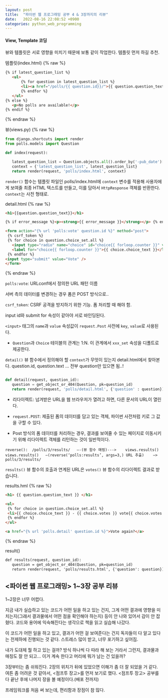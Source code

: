 ```yaml
---
layout: post
title:  "파이썬 웹 프로그래밍 공부 4 & 3장까지의 리뷰"
date:   2022-08-16 22:08:52 +0900
categories: python_web_programming
---
```




#### View, Template 코딩

뷰와 템플릿은 서로 영향을 미치기 때문에 보통 같이 작업한다. 템플릿 먼저 하길 추천.


템플릿(index.html)
{% raw %}
```html
{% if latest_question_list %}
   <ul>
       {% for question in latest_question_list %}
       <li><a href="/polls/{{ question.id}}/">{{ question.question_text }}</a></li>
       {% endfor %}
   </ul>
{% else %}
   <p>No polls are available!</p>
{% endif %}
```
{% endraw %}

뷰(views.py)
{% raw %}
```python
from django.shortcuts import render
from polls.models import Question

def index(request):

   latest_question_list = Question.objects.all().order_by('-pub_date')[:5]
   context = {'latest_question_list', latest_question_list}
   return render(request, 'polls/index.html', context)
```



`render()` 함수는 템플릿 파일인 polls/index.html에 `context` 변수를 적용해 사용자에게 보여줄 최종 HTML 텍스트를 만들고, 이를 담아서 `HttpResponse` 객체를 반환한다.
`context`는 사전 형태로.



detail.html
{% raw %}
```html
<h1>{{question.question_text}}</h1>

{% if error_message %}<p><strong>{{ error_message }}</strong></p> {% endif %}

<form action="{% url 'polls:vote' question.id %}" method="post">
 {% csrf_token %}
 {% for choice in question.choice_set.all %}
   <input type="radio" name="choice" id="choice{{ forloop.counter }}" value="{{ choice.id }}" />
   <label for="choice{{ forloop.counter }}">{{ choice.choice_text }}</label><br />
 {% endfor %}
<input type="submit" value="Vote" />
</form>
```
{% endraw %}


`polls:vote`: URLconf에서 정의한 URL 패턴 이름

서버 측의 데이터를 변경하는 경우 폼은 POST 방식으로..

`csrf_token`: CSRF 공격을 방지하기 위한 기능. 폼 처리할 때 해야 함.

input id와 submit for 속성이 같아야 서로 바인딩된다.

`<input>` 태그의 `name`과 `value` 속성값이 `request.Post` 사전에 `key`, `value`로 사용된다.



* `Question`과 `Choice` 테이블의 관계는 1:N. 이 관계에서 `xxx_set` 속성을 디폴트로 제공한다.



`detail()` 뷰 함수에서 정의해야 할 `context`가 무엇이 있는지 detail.html에서 찾아본다. question.id, question.text … 전부 question만 있으면 됨..! 

```python

def detail(request, question_id):
   question = get_object_or_404(Question, pk=question_id)
   return render(request, 'polls/detail.html', {'question' : question})
```



* 리다이렉트: 넘겨받은 URL을 웹 브라우저가 열려고 하면, 다른 문서의 URL이 열린다.

* `request.POST`: 제출된 폼의 데이터를 담고 있는 객체, 파이썬 사전처럼 키로 그 값을 구할 수 있다.

* Post 방식의 폼 데이터를 처리하는 경우, 결과를 보여줄 수 있는 페이지로 이동시키기 위해 리다이렉트 객체를 리턴하는 것이 일반적이다.


``
reverse(): 
/polls/3/results/   —-(뷰 함수 매핑)--->    views.results()
views.results()   —(reverse(‘polls:results’, args=3,) URL 추출)    —> polls/3/results/
``


`results()` 뷰 함수의 호출과 연계된 URL은 `votes()` 뷰 함수의 리다이렉트 결과로 받습니다. 


results.hml
{% raw %}
```html
<h1> {{ question.question_text }} </h1>

<ul>
 {% for choice in question.choice_set.all %}
 <li>{{ choice.choice_text }} - {{ choice.votes }} vote{{ choice.votes|pluralize }}</li>
 {% endfor %}
</ul>

<a href="{% url 'polls.detail' question.id %}">Vote again?</a>
```
{% endraw %}


result()
```html
def results(request, question_id):
   question = get_object_or_404(Question, pk=question_id)
   return render(request, 'polls/results.html', {'question': question})
```


## <파이썬 웹 프로그래밍> 1~3장 공부 리뷰


1~2장은 너무 어렵다.

지금 내가 실습하고 있는 코드가 어떤 일을 하고 있는 건지, 그게 어떤 결과에 영향을 미치는지(그래서 결과물에서 어떤 점을 확인해야 하는지) 등이 안 나와 있어서 감이 안 잡혔다. 코드와 용어에 익숙해진다는 생각으로 책을 읽고 실습해 나갔다.

이 코드가 어떤 일을 하고 있고, 결과가 어떤 걸 보여준다는 건지 독자들이 다 알고 있다는 전제하에 진행되는 것 같다. 스트레스 많이 받고, 너무 포기하고 싶어짐. 

내가 도대체 뭘 하고 있는 걸까? 방식 하나씩 다 따라 해 보는 거라서 그런지, 결과물과 매칭도 잘 안 되고… 이거 계속 한다고 머리에 뭐가 남는 건 있을까?


3장부터는 좀 쉬워진다. 2장의 위치가 뒤에 있었으면 이해가 좀 더 잘 되었을 거 같다.
여튼 좀 어려운 것 같아서, <점프투 장고>를 먼저 보기로 했다. <점프투 장고> 공부를 다 끝난 후에 나머지 장을 볼 예정이다.(배포 전까지)

프레임워크를 처음 써 보는데, 편리함과 장점이 참 많다.



